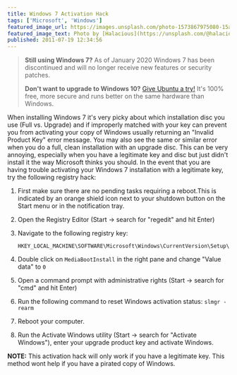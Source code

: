 ```yaml
---
title: Windows 7 Activation Hack
tags: ['Microsoft', 'Windows']
featured_image_url: https://images.unsplash.com/photo-1573867975080-15a3d9445345?ixid=eyJhcHBfaWQiOjEyMDd9&auto=format&fit=crop&w=1600&h=1000
featured_image_text: Photo by [Halacious](https://unsplash.com/@halacious?utm_source=unsplash&amp;utm_medium=referral&amp;utm_content=creditCopyText) on [Unsplash](https://unsplash.com/?utm_source=unsplash&amp;utm_medium=referral&amp;utm_content=creditCopyText)
published: 2011-07-19 12:34:56
---
```


> **Still using Windows 7?** As of January 2020 Windows 7 has been discontinued
> and will no longer receive new features or security patches.
> 
> **Don't want to upgrade to Windows 10?** [Give Ubuntu a try!](https://ubuntu.com/download/desktop)
> It's 100% free, more secure and runs better on the same hardware than Windows.

<!-- excerpt -->
When installing Windows 7 it's very picky about which installation disc you use
(Full vs. Upgrade) and if improperly matched with your key can prevent you from
activating your copy of Windows usually returning an "Invalid Product Key" error
message. You may also see the same or similar error when you do a full, clean
installation with an upgrade disc. This can be very annoying, especially when
you have a legitimate key and disc but just didn't install it the way Microsoft
thinks you should. In the event that you are having trouble activating your
Windows 7 installation with a legitimate key, try the following registry hack:
<!-- endexcerpt -->

  1. First make sure there are no pending tasks requiring a reboot.This is
     indicated by an orange shield icon next to your shutdown button on the
     Start menu or in the notification tray.
  
  2. Open the Registry Editor (Start → search for "regedit" and hit Enter)

  3. Navigate to the following registry key:
     
         HKEY_LOCAL_MACHINE\SOFTWARE\Microsoft\Windows\CurrentVersion\Setup\OOBE

  4. Double click on `MediaBootInstall` in the right pane and change "Value data" to `0`

  5. Open a command prompt with administrative rights (Start → search for "cmd" and hit Enter)

  6. Run the following command to reset Windows activation status: `slmgr -rearm`

  7. Reboot your computer.

  8. Run the Activate Windows utility (Start → search for "Activate Windows"),
     enter your upgrade product key and activate Windows.

**NOTE:** This activation hack will only work if you have a legitimate key. This
method wont help if you have a pirated copy of Windows.

